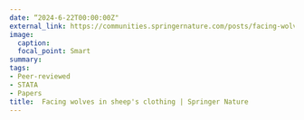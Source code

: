 ```yaml
---
date: “2024-6-22T00:00:00Z"
external_link: https://communities.springernature.com/posts/facing-wolves-in-sheep-s-clothing-how-younger-and-older-adults-differ-in-trust-related-decision-making-and-learning
image:
  caption:
  focal_point: Smart
summary:
tags:
- Peer-reviewed
- STATA
- Papers
title:  Facing wolves in sheep's clothing | Springer Nature
---
```

